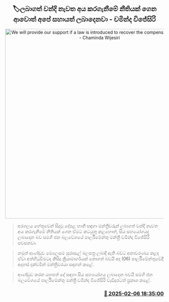 <p align='center'><b><h2 align='center' title='We will provide our support if a law is introduced to recover the compensation received - Chaminda Wijesiri'>🏷ලබාගත් වන්දි නැවත අය කරගැනීමේ නීතියක් ගෙන ආවොත් අපේ සහායත් ලබාදෙනවා - චමින්ද විජේසිරි</h2></b></p>
<p align='center'><img src='https://helakuru.sgp1.cdn.digitaloceanspaces.com/esana/images/lib/chaminda-wijesiri-parliment-tt.jpg' width='600' alt='We will provide our support if a law is introduced to recover the compensation received - Chaminda Wijesiri'></p>

> අරගලය හේතුවෙන් සිදුවූ දේපළ හානි සඳහා මන්ත්‍රීවරුන් ලබාගත් වන්දි නැවත අය කරගැනීමේ නීතියක් ගෙන ඒමට කටයුතු කළහොත්, සිය සහයෝගය​ද ලබාදෙන බව සමගි ජන බලවේගයේ පාර්ලිමේන්තු මන්ත්‍රී චමින්ද විජේසිරි පවසනවා.

> නමුත් ආණ්ඩුව මෙලෙසම සුරාසැල් බලපත්‍ර ලබාදී ඇති බවට අනාවරණය කළද ඒවා අත්හිටුවීමට​ද කිසිදු ක්‍රියාමාර්ගයක් නොගත් බවයි අද (06) පාර්ලිමේන්තුවේදී අදහස් දක්වමින් මන්ත්‍රීවරයා සඳහන් කළේ.

> ආණ්ඩුව කරන යහපත් දේ සඳහා සිය සහයෝගය ලබාදෙන බවයි සමගි ජන බලවේගයේ පාර්ලිමේන්තු මන්ත්‍රී චමින්ද විජේසිරි වැඩිදුරටත් ප්‍රකාශ කළේ.



<h3 align='right'><a href='https://www.helakuru.lk/esana/p/107237/'>📅 2025-02-06 18:35:00</a></h3>
